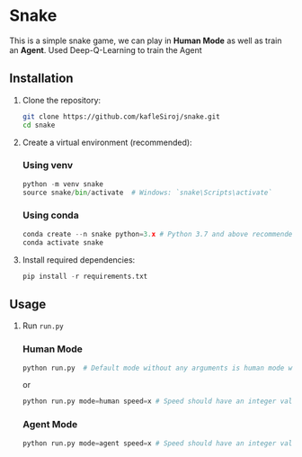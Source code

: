# Snake
This is a simple snake game, we can play in **Human Mode** as well as train an **Agent**. Used Deep-Q-Learning to train the Agent

## Installation

1. Clone the repository:

   ```bash
   git clone https://github.com/kafleSiroj/snake.git
   cd snake
   ```

2. Create a virtual environment (recommended):
    ### Using venv
   ```python
   python -m venv snake
   source snake/bin/activate  # Windows: `snake\Scripts\activate`
   ```
   ### Using conda
   ```python
   conda create --n snake python=3.x # Python 3.7 and above recommended
   conda activate snake
   ```


3. Install required dependencies:

   ```python
   pip install -r requirements.txt
   ```
   
## Usage

1. Run `run.py`
   ### Human Mode
   ```python
   python run.py  # Default mode without any arguments is human mode with speed 20`
   ```
   or
   ```python
   python run.py mode=human speed=x # Speed should have an integer value i.e. `10`, `20`
   ```
   ### Agent Mode
   ```python
   python run.py mode=agent speed=x # Speed should have an integer value i.e. `10`, `20`
   ```
